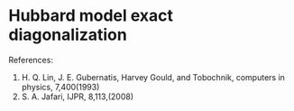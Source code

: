 # Hubbard model exact diagonalization

<p>References:</p>
<ol>
<li> H. Q. Lin, J. E. Gubernatis, Harvey Gould, and Tobochnik, computers in physics, 7,400(1993)</li>
<li> S. A. Jafari, IJPR, 8,113,(2008) </li>
</ol>
